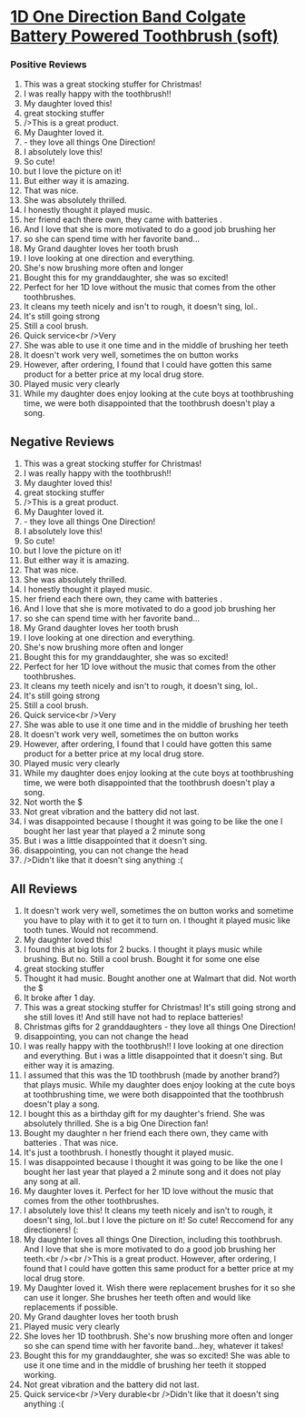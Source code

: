 # [1D One Direction Band Colgate Battery Powered Toothbrush (soft)](https://products.checkmycream.com/products/1D-One-Direction-Band-Colgate-Battery-Powered-Toothbrush-(soft).html)

### Positive Reviews

<ol>
      <li>This was a great stocking stuffer for Christmas!</li>
      <li>I was really happy with the toothbrush!!</li>
      <li>My daughter loved this!</li>
      <li>great stocking stuffer</li>
      <li>/&gt;This is a great product.  </li>
      <li>My Daughter loved it.  </li>
      <li>- they love all things One Direction!</li>
      <li>I absolutely love this!</li>
      <li>So cute!</li>
      <li>but I love the picture on it!</li>
      <li>But either way it is amazing.</li>
      <li>That was nice.</li>
      <li>She was absolutely thrilled.</li>
      <li>I honestly thought it played music.</li>
      <li>her friend each there own, they came with batteries .</li>
      <li>And I love that she is more motivated to do a good job brushing her</li>
      <li>so she can spend time with her favorite band...</li>
      <li>My Grand daughter loves her tooth brush</li>
      <li>I love looking at one direction and everything.</li>
      <li>She&#x27;s now brushing more often and longer</li>
      <li>Bought this for my granddaughter, she was so excited!  </li>
      <li>Perfect for her 1D love without the music that comes from the other toothbrushes.</li>
      <li>It cleans my teeth nicely and isn&#x27;t to rough, it doesn&#x27;t sing, lol..</li>
      <li>It&#x27;s still going strong</li>
      <li>Still a cool brush.</li>
      <li>Quick service&lt;br /&gt;Very</li>
      <li>She was able to use it one time and in the middle of brushing her teeth</li>
      <li>It doesn&#x27;t work very well, sometimes the on button works</li>
      <li>However, after ordering, I found that I could have gotten this same product for a better price at my local drug store.</li>
      <li>Played music very clearly</li>
      <li>While my daughter does enjoy looking at the cute boys at toothbrushing time, we were both disappointed that the toothbrush doesn&#x27;t play a song.</li>
</ol>


<h2>Negative Reviews</h2>
<ol>
<li> This was a great stocking stuffer for Christmas!</li>
<li> I was really happy with the toothbrush!!</li>
<li> My daughter loved this!</li>
<li> great stocking stuffer</li>
<li> /&gt;This is a great product.  </li>
<li> My Daughter loved it.  </li>
<li> - they love all things One Direction!</li>
<li> I absolutely love this!</li>
<li> So cute!</li>
<li> but I love the picture on it!</li>
<li> But either way it is amazing.</li>
<li> That was nice.</li>
<li> She was absolutely thrilled.</li>
<li> I honestly thought it played music.</li>
<li> her friend each there own, they came with batteries .</li>
<li> And I love that she is more motivated to do a good job brushing her</li>
<li> so she can spend time with her favorite band...</li>
<li> My Grand daughter loves her tooth brush</li>
<li> I love looking at one direction and everything.</li>
<li> She&#x27;s now brushing more often and longer</li>
<li> Bought this for my granddaughter, she was so excited!  </li>
<li> Perfect for her 1D love without the music that comes from the other toothbrushes.</li>
<li> It cleans my teeth nicely and isn&#x27;t to rough, it doesn&#x27;t sing, lol..</li>
<li> It&#x27;s still going strong</li>
<li> Still a cool brush.</li>
<li> Quick service&lt;br /&gt;Very</li>
<li> She was able to use it one time and in the middle of brushing her teeth</li>
<li> It doesn&#x27;t work very well, sometimes the on button works</li>
<li> However, after ordering, I found that I could have gotten this same product for a better price at my local drug store.</li>
<li> Played music very clearly</li>
<li> While my daughter does enjoy looking at the cute boys at toothbrushing time, we were both disappointed that the toothbrush doesn&#x27;t play a song.</li>
<li> Not worth the $</li>
<li> Not great vibration and the battery did not last.</li>
<li> I was disappointed because I thought it was going to be like the one I bought her last year that played a 2 minute song</li>
<li> But i was a little disappointed that it doesn&#x27;t sing.</li>
<li> disappointing, you can not change the head</li>
<li> /&gt;Didn&#x27;t like that it doesn&#x27;t sing anything :(</li>
</ol>

<h2>All Reviews</h2>

<ol>
    <li> It doesn&#x27;t work very well, sometimes the on button works and sometime you have to play with it to get it to turn on.  I thought it played music like tooth tunes.  Would not recommend.</li>
    <li> My daughter loved this!</li>
    <li> I found this at big lots for 2 bucks. I thought it plays music while brushing. But no. Still a cool brush. Bought it for some one else</li>
    <li> great stocking stuffer</li>
    <li> Thought it had music. Bought another one at Walmart that did. Not worth the $</li>
    <li> It broke after 1 day.</li>
    <li> This was a great stocking stuffer for Christmas! It&#x27;s still going strong and she still loves it! And still have not had to replace batteries!</li>
    <li> Christmas gifts for 2 granddaughters - they love all things One Direction!</li>
    <li> disappointing, you can not change the head</li>
    <li> I was really happy with the toothbrush!! I love looking at one direction and everything. But i was a little disappointed that it doesn&#x27;t sing. But either way it is amazing.</li>
    <li> I assumed that this was the 1D toothbrush (made by another brand?) that plays music.  While my daughter does enjoy looking at the cute boys at toothbrushing time, we were both disappointed that the toothbrush doesn&#x27;t play a song.</li>
    <li> I bought this as a birthday gift for my daughter&#x27;s friend. She was absolutely thrilled. She is a big One Direction fan!</li>
    <li> Bought my daughter n her friend each there own, they came with batteries . That was nice.</li>
    <li> It&#x27;s just a toothbrush. I honestly thought it played music.</li>
    <li> I was disappointed because I thought it was going to be like the one I bought her last year that played a 2 minute song and it does not play any song at all.</li>
    <li> My daughter loves it. Perfect for her 1D love without the music that comes from the other toothbrushes.</li>
    <li> I absolutely love this! It cleans my teeth nicely and isn&#x27;t to rough, it doesn&#x27;t sing, lol..but I love the picture on it! So cute! Reccomend for any directioners! (:</li>
    <li> My daughter loves all things One Direction, including this toothbrush.  And I love that she is more motivated to do a good job brushing her teeth.&lt;br /&gt;&lt;br /&gt;This is a great product.  However, after ordering, I found that I could have gotten this same product for a better price at my local drug store.</li>
    <li> My Daughter loved it.  Wish there were replacement brushes for it so she can use it longer.  She brushes her teeth often and would like replacements if possible.</li>
    <li> My Grand daughter loves her tooth brush</li>
    <li> Played music very clearly</li>
    <li> She loves her 1D toothbrush.  She&#x27;s now brushing more often and longer so she can spend time with her favorite band...hey, whatever it takes!</li>
    <li> Bought this for my granddaughter, she was so excited!  She was able to use it one time and in the middle of brushing her teeth it stopped working.</li>
    <li> Not great vibration and the battery did not last.</li>
    <li> Quick service&lt;br /&gt;Very durable&lt;br /&gt;Didn&#x27;t like that it doesn&#x27;t sing anything :(</li>
</ol>




